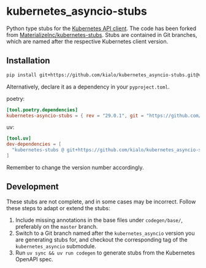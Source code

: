 # kubernetes_asyncio-stubs

Python type stubs for the [Kubernetes API client](https://github.com/borissmidt/kubernetes_asyncio.git).
The code has been forked from [MaterializeInc/kubernetes-stubs](https://github.com/MaterializeInc/kubernetes-stubs.git).
Stubs are contained in Git branches, which are named after the respective Kubernetes client version.

## Installation

```bash
pip install git+https://github.com/kialo/kubernetes_asyncio-stubs.git@v29.0.1
```

Alternatively, declare it as a dependency in your `pyproject.toml`.

poetry:

```toml
[tool.poetry.dependencies]
kubernetes-asyncio-stubs = { rev = "29.0.1", git = "https://github.com/kialo/kubernetes_asyncio-stubs" }
```

uv:

```toml
[tool.uv]
dev-dependencies = [
  "kubernetes-stubs @ git+https://github.com/kialo/kubernetes_asyncio-stubs.git@29.0.1",
]
```

Remember to change the version number accordingly.

## Development

These stubs are not complete, and in some cases may be incorrect.
Follow these steps to adapt or extend the stubs:

1. Include missing annotations in the base files under `codegen/base/`, preferably on the `master` branch.
2. Switch to a Git branch named after the `kubernetes_asyncio` version you are generating stubs for,
   and checkout the corresponding tag of the `kubernetes_asyncio` submodule.
3. Run `uv sync && uv run codegen` to generate stubs from the Kubernetes OpenAPI spec.
